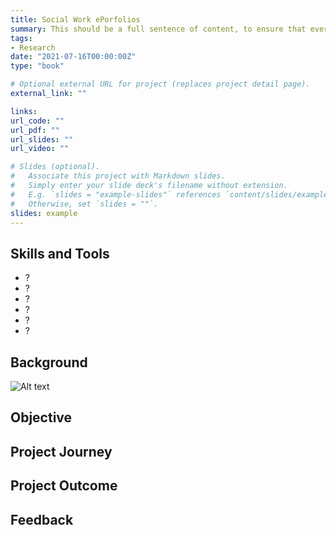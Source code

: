 ```yaml
---
title: Social Work ePorfolios
summary: This should be a full sentence of content, to ensure that everything matches up.
tags:
- Research
date: "2021-07-16T00:00:00Z"
type: "book"

# Optional external URL for project (replaces project detail page).
external_link: ""

links:
url_code: ""
url_pdf: ""
url_slides: ""
url_video: ""

# Slides (optional).
#   Associate this project with Markdown slides.
#   Simply enter your slide deck's filename without extension.
#   E.g. `slides = "example-slides"` references `content/slides/example-slides.md`.
#   Otherwise, set `slides = ""`.
slides: example
---
```


## Skills and Tools
<ul class="skills-list">
<li>?</li>
<li>?</li>
<li>?</li>
<li>?</li>
<li>?</li>
<li>?</li>
</ul>

## Background


![Alt text](/portfolio/project/wearable-for-health/featured.jpg "Optional title")

## Objective

## Project Journey


## Project Outcome


## Feedback
